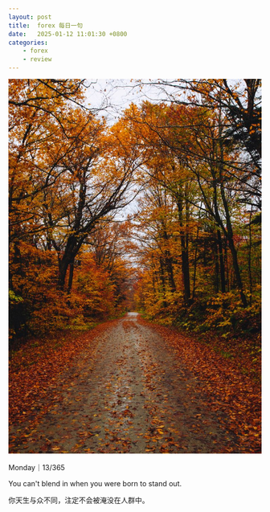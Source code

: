 ```yaml
---
layout: post
title:  forex 每日一句
date:   2025-01-12 11:01:30 +0800
categories: 
    - forex
    - review
---
```


![](/assets/marketing/2025-01-13.jpg)

Monday｜13/365

You can't blend in when you were born to stand out.

你天生与众不同，注定不会被淹没在人群中。